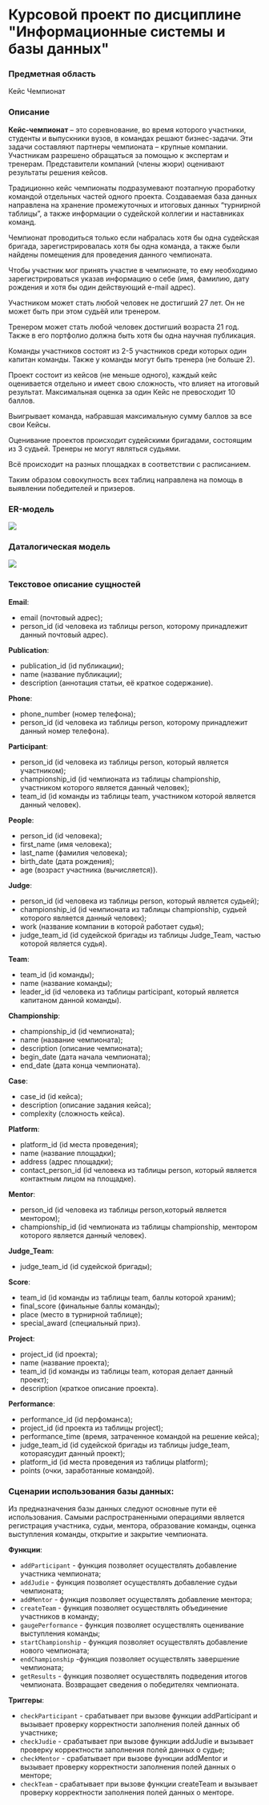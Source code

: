 # Курсовой проект по дисциплине "Информационные системы и базы данных"

### Предметная область

Кейс Чемпионат

### Описание

**Кейс-чемпионат** – это соревнование, во время которого участники, студенты и выпускники вузов, в командах решают бизнес-задачи. Эти задачи составляют партнеры чемпионата – крупные компании. Участникам разрешено обращаться за помощью к экспертам и тренерам. Представители компаний (члены жюри) оценивают результаты решения кейсов.

Традиционно кейс чемпионаты подразумевают поэтапную проработку командой отдельных частей одного проекта. Создаваемая база данных направлена на хранение промежуточных и итоговых данных “турнирной таблицы”, а также информации о судейской коллегии и наставниках команд.

Чемпионат проводиться только если набралась хотя бы одна судейская бригада, зарегистрировалась хотя бы одна команда, а также были найдены помещения для проведения данного чемпионата. 

Чтобы участник мог принять участие в чемпионате, то ему необходимо зарегистрироваться указав информацию о себе (имя, фамилию, дату рождения и хотя бы один действующий e-mail адрес).

Участником может стать любой человек не достигший 27 лет. Он не может быть при этом судьёй или тренером.

Тренером может стать любой человек достигший возраста 21 год. Также в его портфолио должна быть хотя бы одна научная публикация.

Команды участников состоят из 2-5 участников среди которых один капитан команды. Также у команды могут быть тренера (не больше 2).

Проект состоит из кейсов (не меньше одного), каждый кейс оценивается отдельно и имеет свою сложность, что влияет на итоговый результат. Максимальная оценка за один Кейс не превосходит 10 баллов. 

Выигрывает команда, набравшая максимальную сумму баллов за все свои Кейсы. 

Оценивание проектов происходит судейскими бригадами, состоящим из 3 судьей. Тренеры не могут являться судьями.

Всё происходит на разных площадках в соответствии с расписанием. 

Таким образом совокупность всех таблиц направлена на помощь в выявлении победителей и призеров.

### ER-модель

![](images/ER-ER_v1.png)

### Даталогическая модель

![](images/ERmodel.png)

### Текстовое описание сущностей

**Email**:
* email (почтовый адрес);
* person_id (id человека из таблицы person, которому принадлежит данный почтовый адрес).

**Publication**:
* publication_id (id публикации);
* name (название публикации);
* description (аннотация статьи, её краткое содержание).

**Phone**:
* phone_number (номер телефона);
* person_id (id человека из таблицы person, которому принадлежит данный номер телефона).

**Participant**:
* person_id (id человека из таблицы person, который является участником);
* championship_id (id чемпионата из таблицы championship, участником которого является данный человек);
* team_id (id команды из таблицы team, участником которой является данный человек).

**People**:
* person_id (id человека);
* first_name (имя человека);
* last_name (фамилия человека);
* birth_date (дата рождения);
* age (возраст участника (вычисляется)).

**Judge**:
* person_id (id человека из таблицы person, который является судьей);
* championship_id (id чемпионата из таблицы championship, судьей которого является данный человек);
* work (название компании в которой работает судья);
* judge_team_id (id судейской бригады из таблицы Judge_Team, частью которой является судья).

**Team**:
* team_id (id команды);
* name (название команды);
* leader_id (id человека из таблицы participant, который является капитаном данной команды).

**Championship**:
* championship_id (id чемпионата);
* name (название чемпионата);
* description (описание чемпионата);
* begin_date (дата начала чемпионата);
* end_date (дата конца чемпионата).

**Case**:
* case_id (id кейса);
* description (описание задания кейса);
* complexity (сложность кейса).

**Platform**:
* platform_id (id места проведения);
* name (название площадки);
* address (адрес площадки);
* contact_person_id (id человека из таблицы person, который является контактным лицом на площадке).

**Mentor**:
* person_id (id человека из таблицы person,который является ментором);
* championship_id (id чемпионата из таблицы championship, ментором которого является данный человек).

**Judge_Team**:
* judge_team_id (id судейской бригады);

**Score**:
* team_id (id команды из таблицы team, баллы которой храним);
* final_score (финальные баллы команды);
* place (место в турнирной таблице);
* special_award (специальный приз).

**Project**:
* project_id (id проекта);
* name (название проекта);
* team_id (id команды из таблицы team, которая делает данный проект);
* description (краткое описание проекта).

**Performance**:
* performance_id (id перфоманса);
* project_id (id проекта из таблицы project);
* performance_time (время, затраченное командой на решение кейса);
* judge_team_id (id судейской бригады из таблицы judge_team, котораясудит данный проект);
* platform_id (id места проведения из таблицы platform);
* points (очки, заработанные командой).

### Сценарии использования базы данных:

Из предназначения базы данных следуют основные пути её использования. Самыми распространенными операциями является регистрация участника, судьи, ментора, образование команды, оценка выступления команды, открытие и закрытие чемпионата.

**Функции**:
* `addParticipant` - функция позволяет осуществлять добавление участника чемпионата;
* `addJudie` - функция позволяет осуществлять добавление судьи чемпионата;
* `addMentor` - функция позволяет осуществлять добавление ментора;
* `createTeam` - функция позволяет осуществлять объединение участников в команду;
* `gaugePerformance` - функция позволяет осуществлять оценивание выступления команды; 
* `startChampionship` - функция позволяет осуществлять добавление нового чемпионата;
* `endChampionship` -функция позволяет осуществлять завершение чемпионата;
* `getResults` - функция позволяет осуществлять подведения итогов чемпионата. Возвращает сведения о победителях чемпионата.

**Триггеры**:
* `checkParticipant` - срабатывает при вызове функции addParticipant и вызывает проверку корректности заполнения полей данных об участнике;
* `checkJudie` - срабатывает при вызове функции addJudie и вызывает проверку корректности заполнения полей данных о судье;
* `checkMentor` - срабатывает при вызове функции addMentor и вызывает проверку корректности заполнения полей данных о менторе;
* `checkTeam` - срабатывает при вызове функции createTeam и вызывает проверку корректности заполнения полей данных о менторе.
